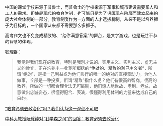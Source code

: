    

中国的课堂学校来源于普鲁士，而普鲁士的学校来源于军事和城市建设需要军人和工人的需求。即使是现代的教育体制，也可能只是为了巩固现有阶层而建立起来的庞大社会体制的一部分。教育制度作为一方面的人才选拔机制，从来不是以培养狮子为目标的，一个国家从来都不需要那么多狮子。

高考作文也不免变成精致的、“给你满意答案”的舞台，是文字游戏，也是玩世不恭的智慧的体现。

  
钱理群：
>我觉得我们现在的教育，特别是我刚才说的，实用主义、实利主义，虚无主义的教育，正在培养出一批我所概括的[“绝对的、精致的利己主义者”](http://edu.qq.com/a/20150520/041737.htm)，所谓“绝对”，是指一己利益成为他们言行的唯一的绝对的直接驱动力，为他人做事，全部是一种投资。所谓“精致”指什么呢？他们有很高的智商，很高的教养，所做的一切都合理合法无可挑剔，他们惊人地世故、老到、老成，故意做出忠诚姿态，很懂得配合、表演，很懂得利用体制的力量来达成自己的目的。

[“教育必须去政治化”吗？我们认为这一观点不可取](https://m.szhgh.com/Article/opinion/zatan/202112/285802.html)

[中科大教授阮耀钟对“钱学森之问”的回答：教育必须去政治化](https://chinadigitaltimes.net/chinese/666299.html)